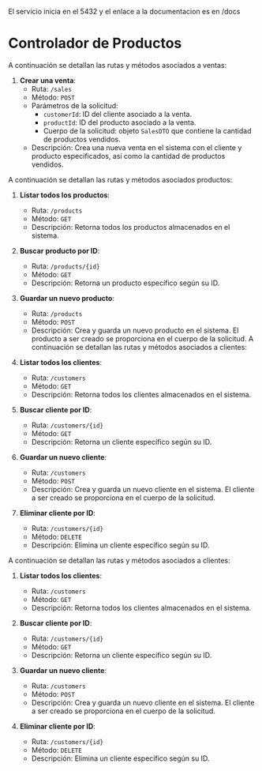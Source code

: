 El servicio inicia en el 5432 y el enlace a la documentacion es en /docs
# Controlador de Productos
A continuación se detallan las rutas y métodos asociados a ventas:

1. **Crear una venta**:
   - Ruta: `/sales`
   - Método: `POST`
   - Parámetros de la solicitud:
     - `customerId`: ID del cliente asociado a la venta.
     - `productId`: ID del producto asociado a la venta.
     - Cuerpo de la solicitud: objeto `SalesDTO` que contiene la cantidad de productos vendidos.
   - Descripción: Crea una nueva venta en el sistema con el cliente y producto especificados, así como la cantidad de productos vendidos.

A continuación se detallan las rutas y métodos asociados productos:

1. **Listar todos los productos**:
   - Ruta: `/products`
   - Método: `GET`
   - Descripción: Retorna todos los productos almacenados en el sistema.

2. **Buscar producto por ID**:
   - Ruta: `/products/{id}`
   - Método: `GET`
   - Descripción: Retorna un producto específico según su ID.

3. **Guardar un nuevo producto**:
   - Ruta: `/products`
   - Método: `POST`
   - Descripción: Crea y guarda un nuevo producto en el sistema. El producto a ser creado se proporciona en el cuerpo de la solicitud.
 A continuación se detallan las rutas y métodos asociados a clientes:

1. **Listar todos los clientes**:
   - Ruta: `/customers`
   - Método: `GET`
   - Descripción: Retorna todos los clientes almacenados en el sistema.

2. **Buscar cliente por ID**:
   - Ruta: `/customers/{id}`
   - Método: `GET`
   - Descripción: Retorna un cliente específico según su ID.

3. **Guardar un nuevo cliente**:
   - Ruta: `/customers`
   - Método: `POST`
   - Descripción: Crea y guarda un nuevo cliente en el sistema. El cliente a ser creado se proporciona en el cuerpo de la solicitud.

4. **Eliminar cliente por ID**:
   - Ruta: `/customers/{id}`
   - Método: `DELETE`
   - Descripción: Elimina un cliente específico según su ID.
  
 A continuación se detallan las rutas y métodos asociados a clientes:

1. **Listar todos los clientes**:
   - Ruta: `/customers`
   - Método: `GET`
   - Descripción: Retorna todos los clientes almacenados en el sistema.

2. **Buscar cliente por ID**:
   - Ruta: `/customers/{id}`
   - Método: `GET`
   - Descripción: Retorna un cliente específico según su ID.

3. **Guardar un nuevo cliente**:
   - Ruta: `/customers`
   - Método: `POST`
   - Descripción: Crea y guarda un nuevo cliente en el sistema. El cliente a ser creado se proporciona en el cuerpo de la solicitud.

4. **Eliminar cliente por ID**:
   - Ruta: `/customers/{id}`
   - Método: `DELETE`
   - Descripción: Elimina un cliente específico según su ID.


